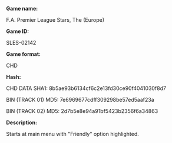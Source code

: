 ﻿**Game name:**

F.A. Premier League Stars, The (Europe)

**Game ID:**

SLES-02142

**Game format:**

CHD

**Hash:**

CHD DATA SHA1: 8b5ae93b6134cf6c2e13fd30ce90f4041030f8d7

BIN (TRACK 01) MD5: 7e6969677cdff309298be57ed5aaf23a

BIN (TRACK 02) MD5: 2d7b5e8e94a91bf5423b2356f6a34863

**Description:**

Starts at main menu with "Friendly" option highlighted.